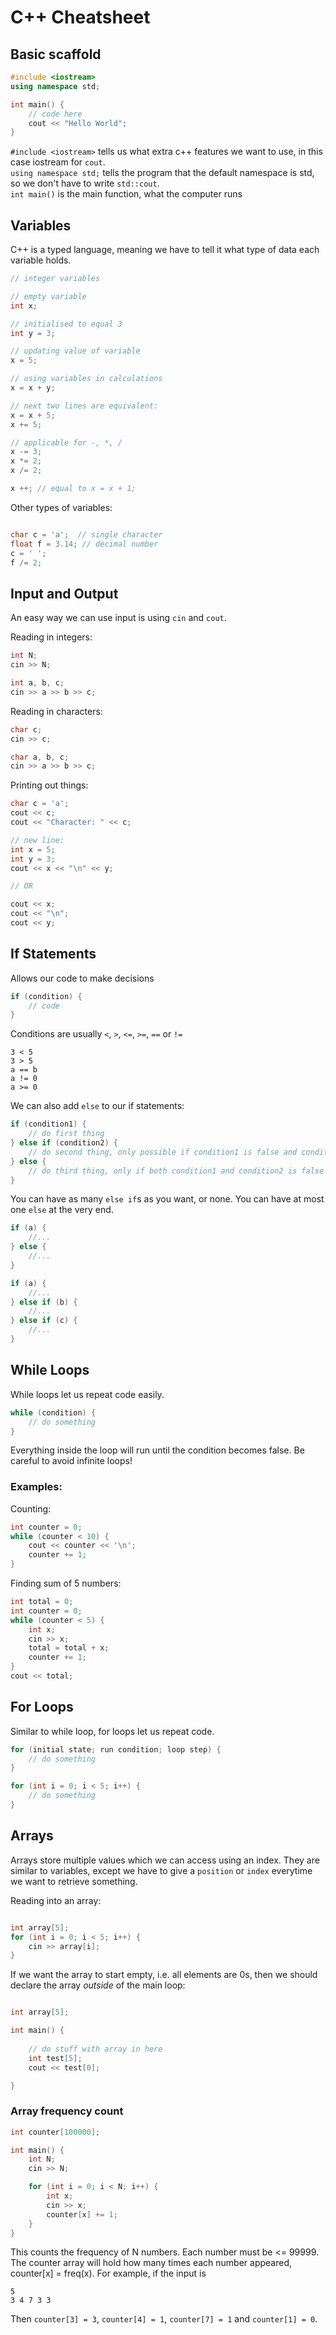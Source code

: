 # C++ Cheatsheet 

## Basic scaffold
``` c++
#include <iostream>
using namespace std;

int main() {
    // code here
    cout << "Hello World";
}
```

`#include <iostream>` tells us what extra c++ features we want to use, in this case iostream for `cout`. <br>
`using namespace std;` tells the program that the default namespace is std, so we don't have to write `std::cout`. <br>
`int main()` is the main function, what the computer runs <br>

## Variables
C++ is a typed language, meaning we have to tell it what type of data each variable holds.

``` c++
// integer variables

// empty variable
int x;

// initialised to equal 3
int y = 3;

// updating value of variable
x = 5;

// using variables in calculations
x = x + y;

// next two lines are equivalent:
x = x + 5;
x += 5;

// applicable for -, *, /
x -= 3;
x *= 2;
x /= 2;

x ++; // equal to x = x + 1;
```

Other types of variables:
``` c++

char c = 'a';  // single character
float f = 3.14; // decimal number
c = ' ';
f /= 2;
```

## Input and Output
An easy way we can use input is using `cin` and `cout`.

Reading in integers:
``` c++
int N;
cin >> N;

int a, b, c;
cin >> a >> b >> c;
```

Reading in characters:
``` c++
char c;
cin >> c;

char a, b, c;
cin >> a >> b >> c;
```

Printing out things:
``` c++
char c = 'a';
cout << c;
cout << "Character: " << c;

// new line:
int x = 5;
int y = 3;
cout << x << "\n" << y;

// OR

cout << x;
cout << "\n";
cout << y;
```

## If Statements
Allows our code to make decisions
``` c++
if (condition) {
    // code
}
```

Conditions are usually `<`, `>`, `<=`, `>=`, `==` or `!=`
```
3 < 5
3 > 5
a == b
a != 0
a >= 0
```

We can also add `else` to our if statements:
``` c++
if (condition1) {
    // do first thing
} else if (condition2) {
    // do second thing, only possible if condition1 is false and condition2 is true
} else {
    // do third thing, only if both condition1 and condition2 is false
}
```
You can have as many `else if`s as you want, or none. You can have at most one `else` at the very end.
``` c++
if (a) {
    //...
} else {
    //...
}

if (a) {
    //...
} else if (b) {
    //...
} else if (c) {
    //...
}
```

## While Loops
While loops let us repeat code easily.

``` c++
while (condition) {
    // do something
}
```
Everything inside the loop will run until the condition becomes false. Be careful to avoid infinite loops!

### Examples:

Counting:
``` c++
int counter = 0;
while (counter < 10) {
    cout << counter << '\n';
    counter += 1;
}
```
Finding sum of 5 numbers:
``` c++
int total = 0;
int counter = 0;
while (counter < 5) {
    int x;
    cin >> x;
    total = total + x;
    counter += 1;
}
cout << total;
```

## For Loops
Similar to while loop, for loops let us repeat code.

``` c++
for (initial state; run condition; loop step) {
    // do something
}

for (int i = 0; i < 5; i++) {
    // do something
}
```

## Arrays 
Arrays store multiple values which we can access using an index. They are similar to variables, except we have to give a `position` or `index` everytime we want to retrieve something.

Reading into an array:
```c++

int array[5];
for (int i = 0; i < 5; i++) {
    cin >> array[i];
}
```

If we want the array to start empty, i.e. all elements are 0s, then we should declare the array _outside_ of the main loop:
```c++

int array[5];

int main() {
    
    // do stuff with array in here
    int test[5];
    cout << test[0];

}

```

### Array frequency count
```c++
int counter[100000];

int main() {
    int N;
    cin >> N;

    for (int i = 0; i < N; i++) {
        int x;
        cin >> x;
        counter[x] += 1;
    }
}
```

This counts the frequency of N numbers. Each number must be <= 99999. The counter array will hold how many times each number appeared, counter[x] = freq(x). For example, if the input is
```
5
3 4 7 3 3
```
Then `counter[3] = 3`, `counter[4] = 1`, `counter[7] = 1` and `counter[1] = 0`.
